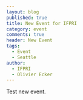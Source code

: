 ```yaml
---
layout: blog
published: true
title: New Event for IFPRI
category: event
comments: true
header: New Event
tags: 
  - Event
  - Seattle
author: 
  - IFPRI
  - Olivier Ecker
---
```


Test new event.
